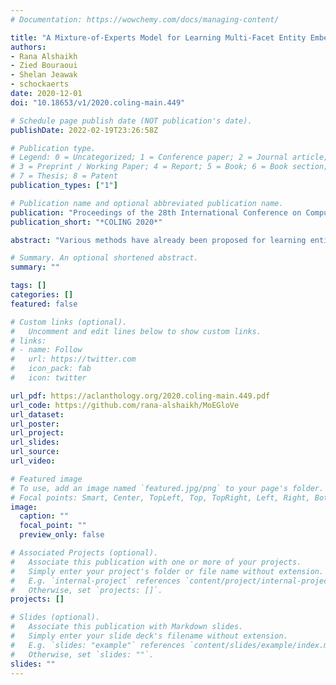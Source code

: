 ```yaml
---
# Documentation: https://wowchemy.com/docs/managing-content/

title: "A Mixture-of-Experts Model for Learning Multi-Facet Entity Embeddings"
authors:
- Rana Alshaikh
- Zied Bouraoui
- Shelan Jeawak
- schockaerts
date: 2020-12-01
doi: "10.18653/v1/2020.coling-main.449"

# Schedule page publish date (NOT publication's date).
publishDate: 2022-02-19T23:26:58Z

# Publication type.
# Legend: 0 = Uncategorized; 1 = Conference paper; 2 = Journal article;
# 3 = Preprint / Working Paper; 4 = Report; 5 = Book; 6 = Book section;
# 7 = Thesis; 8 = Patent
publication_types: ["1"]

# Publication name and optional abbreviated publication name.
publication: "Proceedings of the 28th International Conference on Computational Linguistics"
publication_short: "*COLING 2020*"

abstract: "Various methods have already been proposed for learning entity embeddings from text descriptions. Such embeddings are commonly used for inferring properties of entities, for recommendation and entity-oriented search, and for injecting background knowledge into neural architectures, among others. Entity embeddings essentially serve as a compact encoding of a similarity relation, but similarity is an inherently multi-faceted notion. By representing entities as single vectors, existing methods leave it to downstream applications to identify these different facets, and to select the most relevant ones. In this paper, we propose a model that instead learns several vectors for each entity, each of which intuitively captures a different aspect of the considered domain. We use a mixture-of-experts formulation to jointly learn these facet-specific embeddings. The individual entity embeddings are learned using a variant of the GloVe model, which has the advantage that we can easily identify which properties are modelled well in which of the learned embeddings. This is exploited by an associated gating network, which uses pre-trained word vectors to encourage the properties that are modelled by a given embedding to be semantically coherent, i.e. to encourage each of the individual embeddings to capture a meaningful facet."

# Summary. An optional shortened abstract.
summary: ""

tags: []
categories: []
featured: false

# Custom links (optional).
#   Uncomment and edit lines below to show custom links.
# links:
# - name: Follow
#   url: https://twitter.com
#   icon_pack: fab
#   icon: twitter

url_pdf: https://aclanthology.org/2020.coling-main.449.pdf
url_code: https://github.com/rana-alshaikh/MoEGloVe
url_dataset:
url_poster:
url_project:
url_slides:
url_source:
url_video:

# Featured image
# To use, add an image named `featured.jpg/png` to your page's folder. 
# Focal points: Smart, Center, TopLeft, Top, TopRight, Left, Right, BottomLeft, Bottom, BottomRight.
image:
  caption: ""
  focal_point: ""
  preview_only: false

# Associated Projects (optional).
#   Associate this publication with one or more of your projects.
#   Simply enter your project's folder or file name without extension.
#   E.g. `internal-project` references `content/project/internal-project/index.md`.
#   Otherwise, set `projects: []`.
projects: []

# Slides (optional).
#   Associate this publication with Markdown slides.
#   Simply enter your slide deck's filename without extension.
#   E.g. `slides: "example"` references `content/slides/example/index.md`.
#   Otherwise, set `slides: ""`.
slides: ""
---
```

